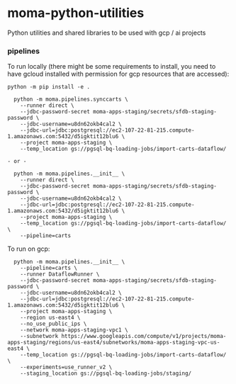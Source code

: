 # moma-python-utilities
Python utilities and shared libraries to be used with gcp / ai projects

### pipelines

To run locally (there might be some requirements to install, you need to have gcloud installed with permission for gcp resources that are accessed):

```
python -m pip install -e .
```

```
  python -m moma.pipelines.synccarts \
    --runner direct \
    --jdbc-password-secret moma-apps-staging/secrets/sfdb-staging-password \
    --jdbc-username=u8dn62okb4cal2 \
    --jdbc-url=jdbc:postgresql://ec2-107-22-81-215.compute-1.amazonaws.com:5432/d5igktit12blu6 \
    --project moma-apps-staging \
    --temp_location gs://pgsql-bq-loading-jobs/import-carts-dataflow/
```

    - or -

```
  python -m moma.pipelines.__init__ \
    --runner direct \
    --jdbc-password-secret moma-apps-staging/secrets/sfdb-staging-password \
    --jdbc-username=u8dn62okb4cal2 \
    --jdbc-url=jdbc:postgresql://ec2-107-22-81-215.compute-1.amazonaws.com:5432/d5igktit12blu6 \
    --project moma-apps-staging \
    --temp_location gs://pgsql-bq-loading-jobs/import-carts-dataflow/ \
    --pipeline=carts
```

To run on gcp:

```
  python -m moma.pipelines.__init__ \
    --pipeline=carts \
    --runner DataflowRunner \
    --jdbc-password-secret moma-apps-staging/secrets/sfdb-staging-password \
    --jdbc-username=u8dn62okb4cal2 \
    --jdbc-url=jdbc:postgresql://ec2-107-22-81-215.compute-1.amazonaws.com:5432/d5igktit12blu6 \
    --project moma-apps-staging \
    --region us-east4 \
    --no_use_public_ips \
    --network moma-apps-staging-vpc1 \
    --subnetwork https://www.googleapis.com/compute/v1/projects/moma-apps-staging/regions/us-east4/subnetworks/moma-apps-staging-vpc-us-east4 \
    --temp_location gs://pgsql-bq-loading-jobs/import-carts-dataflow/ \
    --experiments=use_runner_v2 \
    --staging_location gs://pgsql-bq-loading-jobs/staging/
```